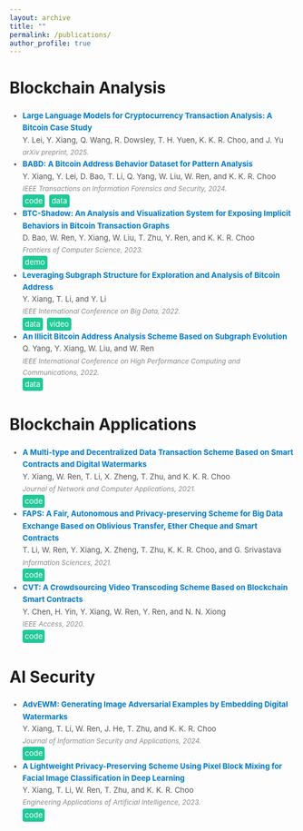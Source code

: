 ```yaml
---
layout: archive
title: ""
permalink: /publications/
author_profile: true
---
```


<!-- {% if author.googlescholar %}
  You can also find my articles on <u><a href="{{author.googlescholar}}">my Google Scholar profile</a>.</u>
{% endif %}

{% include base_path %}

{% for post in site.publications reversed %}
  {% include archive-single.html %}
{% endfor %} -->

# Blockchain Analysis

<div style="margin: 3px 0; padding: 3px;">
  <ul style="margin: 0; padding-left: 20px; font-size: 0.95em; color: #555; line-height: 1.6;">
    <li>
      <strong>
        <a href="https://arxiv.org/abs/2501.18158" style="text-decoration: none; color: #007acc;">
          Large Language Models for Cryptocurrency Transaction Analysis: A Bitcoin Case Study
        </a>
      </strong><br />
      <span>
        Y. Lei, Y. Xiang, Q. Wang, R. Dowsley, T. H. Yuen, K. K. R. Choo, and J. Yu
      </span><br />
      <em style="font-size: 0.9em; color: #888;">arXiv preprint, 2025.</em>
    </li>
    <li>
      <strong>
        <a href="https://doi.org/10.1109/TIFS.2023.3347894" style="text-decoration: none; color: #007acc;">
          BABD: A Bitcoin Address Behavior Dataset for Pattern Analysis
        </a>
      </strong><br />
      <span>
        Y. Xiang, Y. Lei, D. Bao, T. Li, Q. Yang, W. Liu, W. Ren, and K. K. R. Choo
      </span><br />
      <em style="font-size: 0.9em; color: #888;">IEEE Transactions on Information Forensics and Security, 2024.</em><br />
      <a href="https://github.com/Y-Xiang-hub/Bitcoin-Address-Behavior-Analysis" style="background-color: #20c997; color: white; padding: 1px 4px; text-decoration: none; border-radius: 4px; display: inline-block; margin-right: 4px;"
         onmouseover="this.style.backgroundColor='#1a6f5c'"
         onmouseout="this.style.backgroundColor='#20c997'">code</a>
      <a href="https://www.kaggle.com/datasets/lemonx/babd13" style="background-color: #20c997; color: white; padding: 1px 4px; text-decoration: none; border-radius: 4px; display: inline-block;"
         onmouseover="this.style.backgroundColor='#1a6f5c'"
         onmouseout="this.style.backgroundColor='#20c997'">data</a>
    </li>
    <li>
      <strong>
        <a href="https://doi.org/10.1007/s11704-023-2531-0" style="text-decoration: none; color: #007acc;">
          BTC-Shadow: An Analysis and Visualization System for Exposing Implicit Behaviors in Bitcoin Transaction Graphs
        </a>
      </strong><br />
      <span>
        D. Bao, W. Ren, Y. Xiang, W. Liu, T. Zhu, Y. Ren, and K. K. R. Choo
      </span><br />
      <em style="font-size: 0.9em; color: #888;">Frontiers of Computer Science, 2023.</em><br />
      <a href="https://github.com/whbyaoi/BTCShadow" style="background-color: #20c997; color: white; padding: 1px 4px; text-decoration: none; border-radius: 4px; display: inline-block; margin-right: 4px;"
         onmouseover="this.style.backgroundColor='#1a6f5c'"
         onmouseout="this.style.backgroundColor='#20c997'">demo</a>
    </li>
    <li>
  <strong>
    <a href="https://doi.org/10.1109/BigData55660.2022.10020980" style="text-decoration: none; color: #007acc;">
      Leveraging Subgraph Structure for Exploration and Analysis of Bitcoin Address
    </a>
  </strong><br />
  <span>
    Y. Xiang, T. Li, and Y. Li
  </span><br />
  <em style="font-size: 0.9em; color: #888;">IEEE International Conference on Big Data, 2022.</em><br />
  <a href="https://www.kaggle.com/datasets/lemonx/basd8" 
     style="background-color: #20c997; color: white; padding: 1px 4px; text-decoration: none; border-radius: 4px; display: inline-block; margin-right: 4px;"
     onmouseover="this.style.backgroundColor='#1a6f5c'"
     onmouseout="this.style.backgroundColor='#20c997'">data</a>
  <a href="https://Y-Xiang-hub.github.io/files/BigData22.mp4" 
     style="background-color: #20c997; color: white; padding: 1px 4px; text-decoration: none; border-radius: 4px; display: inline-block;"
     onmouseover="this.style.backgroundColor='#1a6f5c'"
     onmouseout="this.style.backgroundColor='#20c997'" 
     target="_blank">video</a>
</li>
    <li>
      <strong>
        <a href="https://doi.org/10.1109/HPCC-DSS-SmartCity-DependSys57074.2022.00116" style="text-decoration: none; color: #007acc;">
          An Illicit Bitcoin Address Analysis Scheme Based on Subgraph Evolution
        </a>
      </strong><br />
      <span>
        Q. Yang, Y. Xiang, W. Liu, and W. Ren
      </span><br />
      <em style="font-size: 0.9em; color: #888;">IEEE International Conference on High Performance Computing and Communications, 2022.</em><br />
      <a href="https://www.kaggle.com/datasets/lemonx/bitcoin-subgraph-evolution-data" style="background-color: #20c997; color: white; padding: 1px 4px; text-decoration: none; border-radius: 4px; display: inline-block; margin-right: 4px;"
         onmouseover="this.style.backgroundColor='#1a6f5c'"
         onmouseout="this.style.backgroundColor='#20c997'">data</a>
    </li>
  </ul>
</div>

# Blockchain Applications

<div style="margin: 3px 0; padding: 3px;">
  <ul style="margin: 0; padding-left: 20px; font-size: 0.95em; color: #555; line-height: 1.6;">
    <li>
      <strong>
        <a href="https://doi.org/10.1016/j.jnca.2020.102953" style="text-decoration: none; color: #007acc;">
          A Multi-type and Decentralized Data Transaction Scheme Based on Smart Contracts and Digital Watermarks
        </a>
      </strong><br />
      <span>
        Y. Xiang, W. Ren, T. Li, X. Zheng, T. Zhu, and K. K. R. Choo
      </span><br />
      <em style="font-size: 0.9em; color: #888;">Journal of Network and Computer Applications, 2021.</em><br />
      <a href="https://github.com/Y-Xiang-hub/A-Copyright-Protection-Method-in-Big-Data-Trade" style="background-color: #20c997; color: white; padding: 1px 4px; text-decoration: none; border-radius: 4px; display: inline-block; margin-right: 4px;"
         onmouseover="this.style.backgroundColor='#1a6f5c'"
         onmouseout="this.style.backgroundColor='#20c997'">code</a>
    </li>
    <li>
      <strong>
        <a href="https://doi.org/10.1016/j.ins.2020.08.116" style="text-decoration: none; color: #007acc;">
          FAPS: A Fair, Autonomous and Privacy-preserving Scheme for Big Data Exchange Based on Oblivious Transfer, Ether Cheque and Smart Contracts
        </a>
      </strong><br />
      <span>
        T. Li, W. Ren, Y. Xiang, X. Zheng, T. Zhu, K. K. R. Choo, and G. Srivastava
      </span><br />
      <em style="font-size: 0.9em; color: #888;">Information Sciences, 2021.</em><br />
      <a href="https://github.com/Y-Xiang-hub/FAPS-Prototype" style="background-color: #20c997; color: white; padding: 1px 4px; text-decoration: none; border-radius: 4px; display: inline-block; margin-right: 4px;"
         onmouseover="this.style.backgroundColor='#1a6f5c'"
         onmouseout="this.style.backgroundColor='#20c997'">code</a>
    </li>
    <li>
      <strong>
        <a href="https://doi.org/10.1109/ACCESS.2020.3043042" style="text-decoration: none; color: #007acc;">
          CVT: A Crowdsourcing Video Transcoding Scheme Based on Blockchain Smart Contracts
        </a>
      </strong><br />
      <span>
        Y. Chen, H. Yin, Y. Xiang, W. Ren, Y. Ren, and N. N. Xiong
      </span><br />
      <em style="font-size: 0.9em; color: #888;">IEEE Access, 2020.</em><br />
      <a href="https://github.com/Y-Xiang-hub/Crowdsourcing-With-Smart-Contract" style="background-color: #20c997; color: white; padding: 1px 4px; text-decoration: none; border-radius: 4px; display: inline-block; margin-right: 4px;"
         onmouseover="this.style.backgroundColor='#1a6f5c'"
         onmouseout="this.style.backgroundColor='#20c997'">code</a>
    </li>
  </ul>
</div>

# AI Security 

<div style="margin: 3px 0; padding: 3px;">
  <ul style="margin: 0; padding-left: 20px; font-size: 0.95em; color: #555; line-height: 1.6;">
    <li>
      <strong>
        <a href="https://doi.org/10.1016/j.jisa.2023.103662" style="text-decoration: none; color: #007acc;">
          AdvEWM: Generating Image Adversarial Examples by Embedding Digital Watermarks
        </a>
      </strong><br />
      <span>
        Y. Xiang, T. Li, W. Ren, J. He, T. Zhu, and K. K. R. Choo
      </span><br />
      <em style="font-size: 0.9em; color: #888;">Journal of Information Security and Applications, 2024.</em><br />
      <a href="https://github.com/Y-Xiang-hub/AdvEWM" style="background-color: #20c997; color: white; padding: 1px 4px; text-decoration: none; border-radius: 4px; display: inline-block; margin-right: 4px;"
         onmouseover="this.style.backgroundColor='#1a6f5c'"
         onmouseout="this.style.backgroundColor='#20c997'">code</a>
    </li>
    <li>
      <strong>
        <a href="https://doi.org/10.1016/j.engappai.2023.107180" style="text-decoration: none; color: #007acc;">
          A Lightweight Privacy-Preserving Scheme Using Pixel Block Mixing for Facial Image Classification in Deep Learning
        </a>
      </strong><br />
      <span>
        Y. Xiang, T. Li, W. Ren, T. Zhu, and K. K. R. Choo
      </span><br />
      <em style="font-size: 0.9em; color: #888;">Engineering Applications of Artificial Intelligence, 2023.</em><br />
      <a href="https://github.com/oopshell/Pixel-Blocks-Mixing-For-Image-Privacy-Preservation" style="background-color: #20c997; color: white; padding: 1px 4px; text-decoration: none; border-radius: 4px; display: inline-block; margin-right: 4px;"
         onmouseover="this.style.backgroundColor='#1a6f5c'"
         onmouseout="this.style.backgroundColor='#20c997'">code</a>
    </li>
  </ul>
</div>


<!--# Preprint-->

